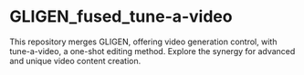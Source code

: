 # GLIGEN_fused_tune-a-video
This repository merges GLIGEN, offering video generation control, with tune-a-video, a one-shot editing method. Explore the synergy for advanced and unique video content creation.
